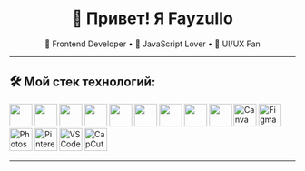 <h1 align="center">👋 Привет! Я Fayzullo</h1>

<p align="center">
  🧠 Frontend Developer • 🚀 JavaScript Lover • 🎨 UI/UX Fan  
</p>

---

## 🛠️ Мой стек технологий:

<p align="left">
  <img src="https://cdn.jsdelivr.net/gh/devicons/devicon/icons/javascript/javascript-original.svg" width="40"/>
  <img src="https://cdn.jsdelivr.net/gh/devicons/devicon/icons/react/react-original.svg" width="40"/>
  <img src="https://cdn.jsdelivr.net/gh/devicons/devicon/icons/html5/html5-original.svg" width="40"/>
  <img src="https://cdn.jsdelivr.net/gh/devicons/devicon/icons/css3/css3-original.svg" width="40"/>
 <img src="https://cdn.jsdelivr.net/gh/devicons/devicon/icons/sass/sass-original.svg" width="40"/>
<img src="https://cdn.jsdelivr.net/gh/devicons/devicon/icons/tailwindcss/tailwindcss-original.svg" width="40"/>
  <img src="https://cdn.jsdelivr.net/gh/devicons/devicon/icons/github/github-original.svg" width="40"/>
  <img src="https://cdn.jsdelivr.net/gh/devicons/devicon/icons/cplusplus/cplusplus-original.svg" width="40"/>
  <img src="https://cdn.jsdelivr.net/gh/devicons/devicon/icons/git/git-original.svg" width="40"/>
   <img src="https://cdn.jsdelivr.net/gh/devicons/devicon/icons/canva/canva-original.svg" alt="Canva" width="40" height="40"/>
  <img src="https://cdn.jsdelivr.net/gh/devicons/devicon/icons/figma/figma-original.svg" alt="Figma" width="40" height="40"/>
  <img src="https://cdn.jsdelivr.net/gh/devicons/devicon/icons/photoshop/photoshop-plain.svg" alt="Photoshop" width="40" height="40"/>
<img src="https://cdn.jsdelivr.net/gh/simple-icons/simple-icons/icons/pinterest.svg" alt="Pinterest" width="40" height="40" />
  <img src="https://cdn.jsdelivr.net/gh/devicons/devicon/icons/vscode/vscode-original.svg" alt="VS Code" width="40" height="40"/>
  <img src="https://upload.wikimedia.org/wikipedia/commons/6/6e/CapCut_Logo.svg" alt="CapCut" width="40" height="40"/>

</p>

---
